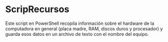 # ScripRecursos

Este script en PowerShell recopila información sobre el hardware de la computadora  en general (placa madre, RAM, discos duros y procesador) y guarda esos datos en un archivo de texto con el nombre del  equipo.
